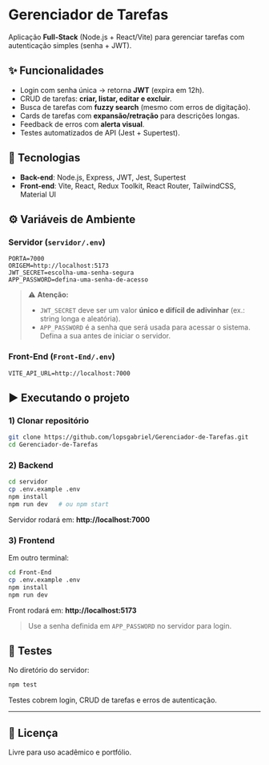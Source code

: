 # Gerenciador de Tarefas

Aplicação **Full-Stack** (Node.js + React/Vite) para gerenciar tarefas com autenticação simples (senha + JWT).

## ✨ Funcionalidades

- Login com senha única → retorna **JWT** (expira em 12h).  
- CRUD de tarefas: **criar, listar, editar e excluir**.  
- Busca de tarefas com **fuzzy search** (mesmo com erros de digitação).  
- Cards de tarefas com **expansão/retração** para descrições longas.  
- Feedback de erros com **alerta visual**.  
- Testes automatizados de API (Jest + Supertest).  

## 🚀 Tecnologias

- **Back-end**: Node.js, Express, JWT, Jest, Supertest  
- **Front-end**: Vite, React, Redux Toolkit, React Router, TailwindCSS, Material UI  

## ⚙️ Variáveis de Ambiente

### Servidor (`servidor/.env`)
```env
PORTA=7000
ORIGEM=http://localhost:5173
JWT_SECRET=escolha-uma-senha-segura
APP_PASSWORD=defina-uma-senha-de-acesso
```

> ⚠️ **Atenção:**  
> - `JWT_SECRET` deve ser um valor **único e difícil de adivinhar** (ex.: string longa e aleatória).  
> - `APP_PASSWORD` é a senha que será usada para acessar o sistema. Defina a sua antes de iniciar o servidor.  

### Front-End (`Front-End/.env`)
```env
VITE_API_URL=http://localhost:7000
```

## ▶️ Executando o projeto

### 1) Clonar repositório
```bash
git clone https://github.com/lopsgabriel/Gerenciador-de-Tarefas.git
cd Gerenciador-de-Tarefas
```

### 2) Backend
```bash
cd servidor
cp .env.example .env
npm install
npm run dev   # ou npm start
```
Servidor rodará em: **http://localhost:7000**

### 3) Frontend
Em outro terminal:
```bash
cd Front-End
cp .env.example .env
npm install
npm run dev
```
Front rodará em: **http://localhost:5173**

> Use a senha definida em `APP_PASSWORD` no servidor para login.

## 🧪 Testes

No diretório do servidor:
```bash
npm test
```

Testes cobrem login, CRUD de tarefas e erros de autenticação.

---

## 📜 Licença
Livre para uso acadêmico e portfólio.  
